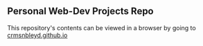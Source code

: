 ## Personal Web-Dev Projects Repo
This repository's contents can be viewed in a browser by going to
[crmsnbleyd.github.io](https://crmsnbleyd.github.io/index.html)

